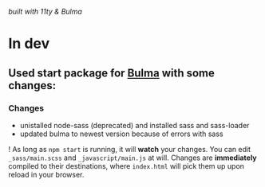_built with 11ty & Bulma_  
# In dev


## Used  start package for [Bulma](http://bulma.io) with some changes:

### Changes

 - unistalled node-sass (deprecated) and installed sass and sass-loader
 - updated bulma to newest version because of errors with sass

! As long as `npm start` is running, it will **watch** your changes. You can edit `_sass/main.scss` and `_javascript/main.js` at will. Changes are **immediately** compiled to their destinations, where `index.html` will pick them up upon reload in your browser.



